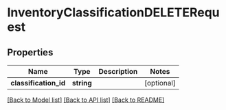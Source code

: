 # InventoryClassificationDELETERequest

## Properties
Name | Type | Description | Notes
------------ | ------------- | ------------- | -------------
**classification_id** | **string** |  | [optional] 

[[Back to Model list]](../README.md#documentation-for-models) [[Back to API list]](../README.md#documentation-for-api-endpoints) [[Back to README]](../README.md)


